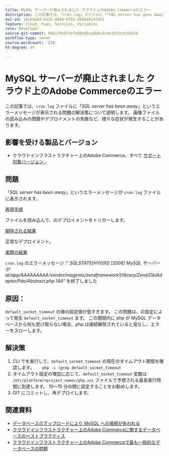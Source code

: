 ```yaml
---
title: MySQL サーバーが廃止されました​ クラウド上のAdobe Commerceのエラー
description: この記事では、「cron.log」ファイルに「*SQL server has gone away*」というエラーメッセージが表示される問題の解決策について説明します。 画像ファイルの読み込みの問題やデプロイメントの失敗など、様々な症状が発生することがあります。
exl-id: 14cb9a6d-6d25-4044-8f52-d65648c03431
feature: Cloud, Paas, Services, Variables
role: Developer
source-git-commit: 958179e0f3efe08e65ea8b0c4c4e1015e3c5bb76
workflow-type: tm+mt
source-wordcount: '274'
ht-degree: 0%

---
```


# MySQL サーバーが廃止されました&#x200B; クラウド上のAdobe Commerceのエラー

この記事では、`cron.log` ファイルに「*SQL server has been away*」というエラーメッセージが表示される問題の解決策について説明します。 画像ファイルの読み込みの問題やデプロイメントの失敗など、様々な症状が発生することがあります。

## 影響を受ける製品とバージョン

* クラウドインフラストラクチャー上のAdobe Commerce、すべて [ サポート対象バージョン ](https://magento.com/sites/default/files/magento-software-lifecycle-policy.pdf)。

## 問題

「*SQL server has been away*」というエラーメッセージが `cron.log` ファイルに表示されます。

<u> 再現手順 </u>

ファイルを読み込んで、のデプロイメントをトリガーします。

<u> 期待される結果 </u>

正常なデプロイメント。

<u> 実際の結果 </u>

`cron.log` のエラーメッセージ :&quot; *SQLSTATE\[HY000\] \[2006\] MySQL サーバーがat/app/AAAAAAAAA/vendor/magento/zendframework1/library/Zend/Db/Adapter/Pdo/Abstract.php:144&quot;* を終了しました

## 原因：

`default_socket_timeout` の値の設定値が低すぎます。 この問題は、の設定によって発生 `default_socket_timeout` ます。 この期間内に php が MySQL データベースから何も受け取らない場合、php は接続解除されていると見なし、エラーをスローします。

## 解決策

1. CLI でを実行して、`default_socket_timeout` の現在のタイムアウト期間を確認します。    ```    php -i |grep default_socket_timeout    ```
1. タイムアウト設定の増加に応じて、`default_socket_timeout` 変数は `/etc/platform/<project_name>/php.ini` ファイルで予想される最長実行時間に到達します。 10～15 分の間に設定することをお勧めします。
1. GIT にコミットし、再デプロイします。

## 関連資料

* [データベースのアップロードにより MySQL への接続が失われる](/help/troubleshooting/database/database-upload-loses-connection-to-mysql.md)
* [ クラウドインフラストラクチャー上のAdobe Commerceに関するデータベースのベストプラクティス ](https://experienceleague.adobe.com/docs/commerce-operations/implementation-playbook/best-practices/planning/database-on-cloud.html)
* [ クラウドインフラストラクチャー上のAdobe Commerceで最も一般的なデータベースの問題 ](https://experienceleague.adobe.com/docs/commerce-operations/implementation-playbook/best-practices/maintenance/resolve-database-performance-issues.html)
